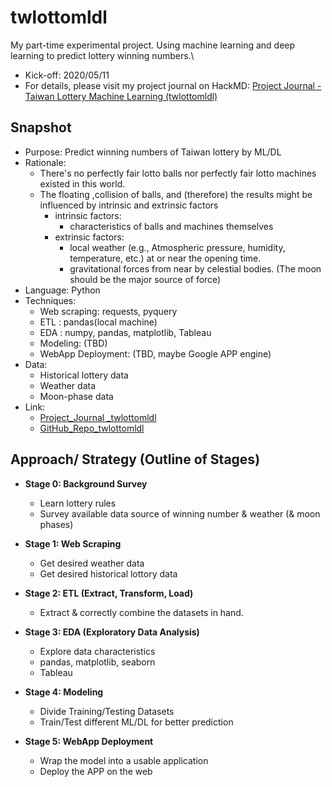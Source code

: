 # twlottomldl
My part-time experimental project. Using machine learning and deep learning to predict lottery winning numbers.\
- Kick-off: 2020/05/11
- For details, please visit my project journal on HackMD: [Project Journal - Taiwan Lottery Machine Learning (twlottomldl)](https://hackmd.io/@StanS/twlottomldl)
## Snapshot 
- Purpose: Predict winning numbers of Taiwan lottery by ML/DL 
- Rationale:
    - There's no perfectly fair lotto balls nor perfectly fair lotto machines  existed in this world. 
    - The floating ,collision of balls, and (therefore) the results might be influenced by intrinsic and extrinsic factors
        - intrinsic factors: 
            - characteristics of balls and machines themselves
        - extrinsic factors: 
            - local weather (e.g., Atmospheric pressure, humidity, temperature, etc.) at or near the opening time.
            - gravitational forces from near by celestial bodies. (The moon should be the major source of force)
- Language: Python
- Techniques: 
    - Web scraping: requests, pyquery
    - ETL : pandas(local machine)
    - EDA :  numpy, pandas, matplotlib, Tableau
    - Modeling: (TBD)
    - WebApp Deployment: (TBD, maybe Google APP engine)
- Data:
    - Historical lottery data
    - Weather data
    - Moon-phase data
- Link:
    - [Project_Journal _twlottomldl](https://hackmd.io/@StanS/twlottomldl)
    - [GitHub_Repo_twlottomldl](https://github.com/stansuo/twlottomldl)
## Approach/ Strategy (Outline of Stages)
- **Stage 0: Background Survey**
	- Learn lottery rules
	- Survey available data source of winning number & weather (& moon phases)

- **Stage 1: Web Scraping**
	- Get desired weather data
	- Get desired historical lottory data

- **Stage 2: ETL (Extract, Transform, Load)**
	- Extract & correctly combine the datasets in hand.
- **Stage 3: EDA (Exploratory Data Analysis)**
	- Explore data characteristics
	- pandas, matplotlib, seaborn
	- Tableau
- **Stage 4: Modeling**
	- Divide Training/Testing Datasets
	- Train/Test different ML/DL for better prediction

- **Stage 5: WebApp Deployment**
    - Wrap the model into a usable application
    - Deploy the APP on the web
